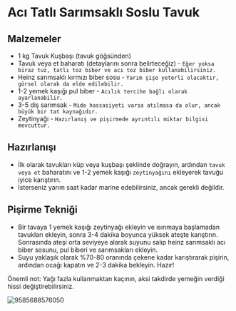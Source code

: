 # Acı Tatlı Sarımsaklı Soslu Tavuk

## Malzemeler

- 1 kg Tavuk Kuşbaşı (tavuk göğsünden)
- Tavuk veya et baharatı (detaylarını sonra belirteceğiz) - `Eğer yoksa biraz tuz, tatlı toz biber ve acı toz biber kullanabilirsiniz.`
- Heinz sarımsaklı kırmızı biber sosu - `Yarım şişe yeterli olacaktır, görsel olarak da elde edilebilir.`
- 1-2 yemek kaşığı pul biber - `Acılık tercihe bağlı olarak ayarlanabilir.`
- 3-5 diş sarımsak - `Mide hassasiyeti varsa atılmasa da olur, ancak büyük bir tat kaynağıdır.`
- Zeytinyağı - `Hazırlanış ve pişirmede ayrıntılı miktar bilgisi mevcuttur.`

## Hazırlanışı

- İlk olarak tavukları küp veya kuşbaşı şeklinde doğrayın, ardından `tavuk veya et` baharatını ve 1-2 yemek kaşığı `zeytinyağını` ekleyerek tavuğu iyice karıştırın.
- İsterseniz yarım saat kadar marine edebilirsiniz, ancak gerekli değildir.

## Pişirme Tekniği

- Bir tavaya 1 yemek kaşığı zeytinyağı ekleyin ve ısınmaya başlamadan tavukları ekleyin, sonra 3-4 dakika boyunca yüksek ateşte karıştırın. Sonrasında ateşi orta seviyeye alarak suyunu salıp heinz sarımsaklı acı biber sosunu, pul biberi ve sarımsakları ekleyin.
- Suyu yaklaşık olarak %70-80 oranında çekene kadar karıştırarak pişirin, ardından ocağı kapatın ve 2-3 dakika bekleyin. Hazır!

Önemli not: Yağı fazla kullanmaktan kaçının, aksi takdirde yemeğin verdiği hissi değiştirebilirsiniz.

![9585688576050](https://github.com/quanton-dev/food-recipes/assets/15233139/8267ace6-9e9f-4a92-bd75-ff609ca9c0c5)

